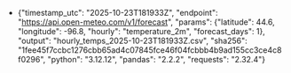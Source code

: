 
- {"timestamp_utc": "2025-10-23T181933Z", "endpoint": "https://api.open-meteo.com/v1/forecast", "params": {"latitude": 44.6, "longitude": -96.8, "hourly": "temperature_2m", "forecast_days": 1}, "output": "hourly_temps_2025-10-23T181933Z.csv", "sha256": "1fee45f7ccbc1276cbb65ad4c07845fce46f04fcbbb4b9ad155cc3ce4c8f0296", "python": "3.12.12", "pandas": "2.2.2", "requests": "2.32.4"}